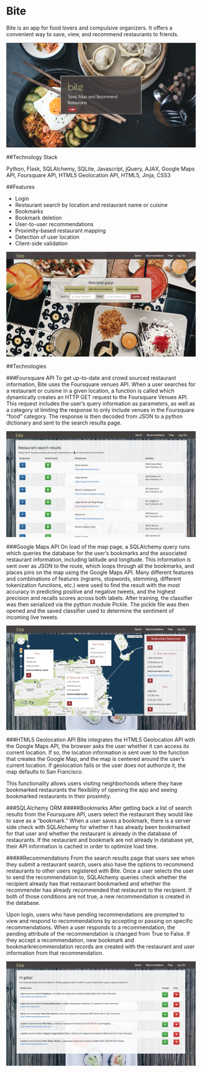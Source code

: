 Bite
============

Bite is an app for food lovers and compulsive organizers. It offers a convenient way to save, view, and recommend restaurants to friends. 

![Home Page](https://github.com/gabygandrade/FoodMapper/blob/master/static/img/home-srcshot.png)

##Technology Stack

Python, Flask, SQLAlchemy, SQLite, Javascript, jQuery, AJAX, Google Maps API, Foursquare API, HTML5 Geolocation API, HTML5, Jinja, CSS3

##Features
- Login
- Restaurant search by location and restaurant name or cuisine
- Bookmarks
- Bookmark deletion
- User-to-user recommendations
- Proximity-based restaurant mapping
- Detection of user location
- Client-side validation

![Welcome Page](https://github.com/gabygandrade/FoodMapper/blob/master/static/img/welcome-srcshot.png)

##Technologies

###Foursquare API
To get up-to-date and crowd sourced restaurant information, Bite uses the Foursquare venues API. When a user searches for a restaurant or cuisine in a given location, a function is called which dynamically creates an HTTP GET request to the Foursquare Venues API. This request includes the user’s query information as parameters, as well as a category id limiting the response to only include venues in the Foursquare “food” category. The response is then decoded from JSON to a python dictionary and sent to the search results page.

![Search Results Page](https://github.com/gabygandrade/FoodMapper/blob/master/static/img/search-results-srcshot.png)

###Google Maps API
On load of the map page, a SQLAlchemy query runs which queries the database for the user’s bookmarks and the associated restaurant information, including latitude and longitude. This information is sent over as JSON to the route, which loops through all the bookmarks, and places pins on the map using the Google Maps API. 
Many different features and combinations of features (ngrams, stopwords, stemming, different tokenization functions, etc.) were used to find the result with the most accuracy in predicting positive and negative tweets, and the highest precision and recalls scores across both labels. After training, the classifier was then serialized via the python module Pickle. The pickle file was then opened and the saved classifier used to determine the sentiment of incoming live tweets.

![Maps Page](https://github.com/gabygandrade/FoodMapper/blob/master/static/img/map-srcshot.png)

###HTML5 Geolocation API
Bite integrates the HTML5 Geolocation API with the Google Maps API, the browser asks the user whether it can access its current location. If so, the location information is sent over to the function that creates the Google Map, and the map is centered around the user’s current location. If geolocation fails or the user does not authorize it, the map defaults to San Francisco.

This functionality allows users visiting neighborhoods where they have bookmarked restaurants the flexibility of opening the app and seeing bookmarked restaurants in their proximity. 

###SQLAlchemy ORM
#####Bookmarks
After getting back a list of search results from the Foursquare API, users select the restaurant they would like to save as a “bookmark.” When a user saves a bookmark, there is a server side check with SQLAlchemy for whether it has already been bookmarked for that user and whether the restaurant is already in the database of restaurants. If the restaurant and bookmark are not already in database yet, their API information is cached in order to optimize load time. 

#####Recommendations
From the search results page that users see when they submit a restaurant search, users also have the options to recommend restaurants to other users registered with Bite. Once a user selects the user to send the recommendation to, SQLAlchemy queries check whether the recipient already has that restaurant bookmarked and whether the recommender has already recommended that restaurant to the recipient. If both of those conditions are not true, a new recommendation is created in the database.

Upon login, users who have pending recommendations are prompted to view and respond to recommendations by accepting or passing on specific recommendations. When a user responds to a recommendation, the pending attribute of the recommendation is changed from True to False. If they accept a recommendation, new bookmark and bookmarkrecommendation records are created with the restaurant and user information from that recommendation. 

![Recommendations Page](https://github.com/gabygandrade/FoodMapper/blob/master/static/img/recommendations-scrshot.png)



